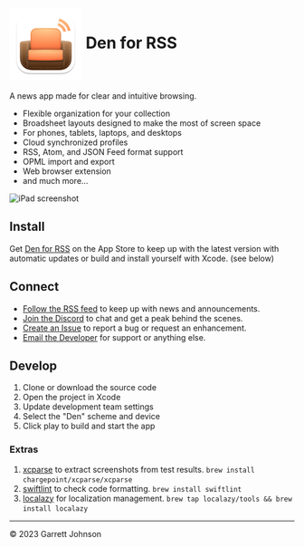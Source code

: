 <h1><img src="Den/Assets.xcassets/AppIcon.appiconset/AppIcon-macOS-128pt@2x.png" alt="App Icon" width="128" height="128" align="center"> Den for RSS</h1>

A news app made for clear and intuitive browsing.

- Flexible organization for your collection
- Broadsheet layouts designed to make the most of screen space
- For phones, tablets, laptops, and desktops
- Cloud synchronized profiles
- RSS, Atom, and JSON Feed format support
- OPML import and export
- Web browser extension
- and much more...

<img src="Screenshots/Images/iPad Pro (12.9-inch) (5th generation)/en/light/01-GroupedView.png" alt="iPad screenshot" width="800" />

## Install

Get [Den for RSS](https://apps.apple.com/us/app/den-for-rss/id1528917651) on the App Store to keep up with the latest version with automatic updates or build and install yourself with Xcode. (see below)

## Connect

* [Follow the RSS feed](https://den.io/feed.rss) to keep up with news and announcements.
* [Join the Discord](https://discord.gg/NS9hMrYrnt) to chat and get a peak behind the scenes.
* [Create an Issue](https://github.com/garrettrayj/den/issues/new) to report a bug or request an enhancement.
* [Email the Developer](mailto:garrett@devsci.net) for support or anything else.

## Develop

1. Clone or download the source code
2. Open the project in Xcode
3. Update development team settings
4. Select the "Den" scheme and device
5. Click play to build and start the app

### Extras

1. [xcparse](https://github.com/ChargePoint/xcparse) to extract screenshots from test results. `brew install chargepoint/xcparse/xcparse`
2. [swiftlint](https://github.com/realm/SwiftLint) to check code formatting. `brew install swiftlint`
3. [localazy](https://localazy.com/docs/cli/the-basics) for localization management. `brew tap localazy/tools && brew install localazy`

---

&copy; 2023 Garrett Johnson
